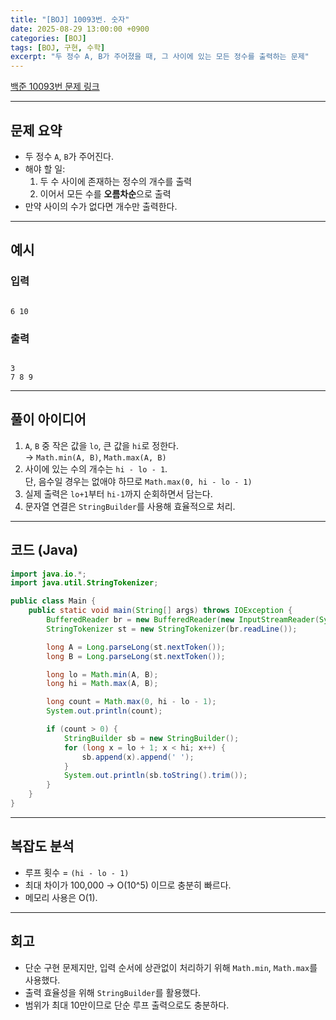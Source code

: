 ```yaml
---
title: "[BOJ] 10093번. 숫자"
date: 2025-08-29 13:00:00 +0900
categories: [BOJ]    
tags: [BOJ, 구현, 수학]
excerpt: "두 정수 A, B가 주어졌을 때, 그 사이에 있는 모든 정수를 출력하는 문제"
---
```


[백준 10093번 문제 링크](https://www.acmicpc.net/problem/10093)

---

## 문제 요약

- 두 정수 `A`, `B`가 주어진다.
- 해야 할 일:
  1. 두 수 사이에 존재하는 정수의 개수를 출력
  2. 이어서 모든 수를 **오름차순**으로 출력
- 만약 사이의 수가 없다면 개수만 출력한다.

---

## 예시

### 입력
```

6 10

```

### 출력
```

3
7 8 9

````

---

## 풀이 아이디어

1. `A`, `B` 중 작은 값을 `lo`, 큰 값을 `hi`로 정한다.  
   → `Math.min(A, B)`, `Math.max(A, B)`
2. 사이에 있는 수의 개수는 `hi - lo - 1`.  
   단, 음수일 경우는 없애야 하므로 `Math.max(0, hi - lo - 1)`
3. 실제 출력은 `lo+1`부터 `hi-1`까지 순회하면서 담는다.
4. 문자열 연결은 `StringBuilder`를 사용해 효율적으로 처리.

---

## 코드 (Java)

```java
import java.io.*;
import java.util.StringTokenizer;

public class Main {
    public static void main(String[] args) throws IOException {
        BufferedReader br = new BufferedReader(new InputStreamReader(System.in));
        StringTokenizer st = new StringTokenizer(br.readLine());

        long A = Long.parseLong(st.nextToken());
        long B = Long.parseLong(st.nextToken());

        long lo = Math.min(A, B);
        long hi = Math.max(A, B);

        long count = Math.max(0, hi - lo - 1);
        System.out.println(count);

        if (count > 0) {
            StringBuilder sb = new StringBuilder();
            for (long x = lo + 1; x < hi; x++) {
                sb.append(x).append(' ');
            }
            System.out.println(sb.toString().trim());
        }
    }
}
````

---

## 복잡도 분석

* 루프 횟수 = `(hi - lo - 1)`
* 최대 차이가 100,000 → O(10^5) 이므로 충분히 빠르다.
* 메모리 사용은 O(1).

---

## 회고

* 단순 구현 문제지만, 입력 순서에 상관없이 처리하기 위해 `Math.min`, `Math.max`를 사용했다.
* 출력 효율성을 위해 `StringBuilder`를 활용했다.
* 범위가 최대 10만이므로 단순 루프 출력으로도 충분하다.